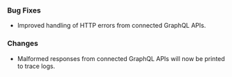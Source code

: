 ### Bug Fixes 

- Improved handling of HTTP errors from connected GraphQL APIs.

### Changes

- Malformed responses from connected GraphQL APIs will now be printed to trace
  logs.
